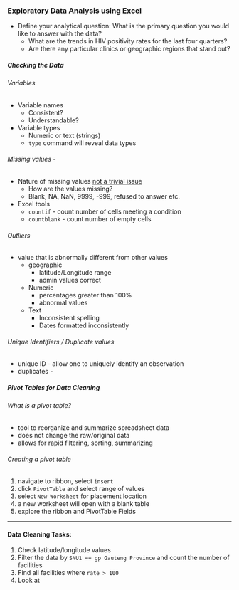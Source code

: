 ### Exploratory Data Analysis using Excel
* Define your analytical question: What is the primary question you would like to answer with the data?
  * What are the trends in HIV positivity rates for the last four quarters?
  * Are there any particular clinics or geographic regions that stand out?

##### Checking the Data
###### Variables
* Variable names
  * Consistent?
  * Understandable?
* Variable types
  * Numeric or text (strings)
  * `type` command will reveal data types  

###### Missing values -
* Nature of missing values [not a trivial issue](http://www.lexjansen.com/nesug/nesug01/ps/ps8009.pdf)
  * How are the values missing?
  * Blank, NA, NaN, 9999, -999, refused to answer etc.
* Excel tools
  * `countif` - count number of cells meeting a condition
  * `countblank` -  count number of empty cells

###### Outliers
* value that is abnormally different from other values
    * geographic
      * latitude/Longitude range
      * admin values correct
    * Numeric
      * percentages greater than 100%
      * abnormal values
    * Text
      * Inconsistent spelling
      * Dates formatted inconsistently

###### Unique Identifiers / Duplicate values
* unique ID - allow one to uniquely identify an observation
* duplicates -

##### Pivot Tables for Data Cleaning
###### What is a pivot table?
* tool to reorganize and summarize spreadsheet data
* does not change the raw/original data
* allows for rapid filtering, sorting, summarizing

###### Creating a pivot table
1. navigate to ribbon, select `insert`
2. click `PivotTable` and select range of values
3. select `New Worksheet` for placement location
4. a new worksheet will open with a blank table
5. explore the ribbon and PivotTable Fields

----
#### Data Cleaning Tasks:
1. Check latitude/longitude values
2. Filter the data by `SNU1 == gp Gauteng Province` and count the number of facilities
3. Find all facilities where `rate > 100`
4. Look at 

